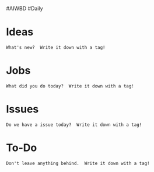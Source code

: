 #AIWBD #Daily
# Ideas
`What's new?  Write it down with a tag!`

# Jobs
`What did you do today?  Write it down with a tag!`

# Issues
`Do we have a issue today?  Write it down with a tag!`

# To-Do
`Don't leave anything behind.  Write it down with a tag!`
